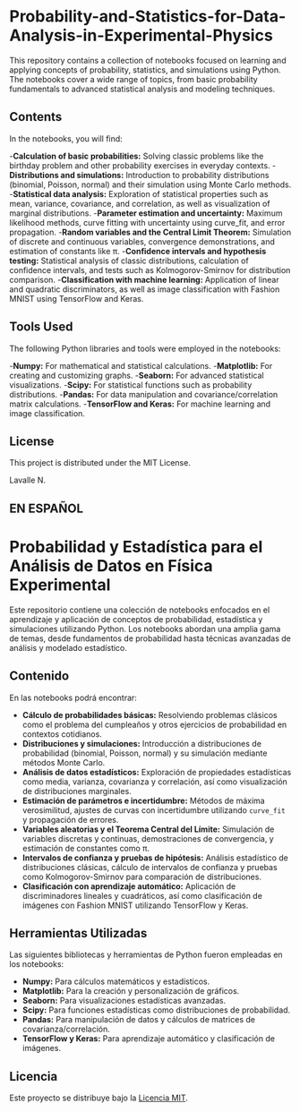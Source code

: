 # Probability-and-Statistics-for-Data-Analysis-in-Experimental-Physics

This repository contains a collection of notebooks focused on learning and applying concepts of probability, statistics, and simulations using Python. The notebooks cover a wide range of topics, from basic probability fundamentals to advanced statistical analysis and modeling techniques.

## Contents
In the notebooks, you will find:

-**Calculation of basic probabilities:** Solving classic problems like the birthday problem and other probability exercises in everyday contexts.
-**Distributions and simulations:** Introduction to probability distributions (binomial, Poisson, normal) and their simulation using Monte Carlo methods.
-**Statistical data analysis:** Exploration of statistical properties such as mean, variance, covariance, and correlation, as well as visualization of marginal distributions.
-**Parameter estimation and uncertainty:** Maximum likelihood methods, curve fitting with uncertainty using curve_fit, and error propagation.
-**Random variables and the Central Limit Theorem:** Simulation of discrete and continuous variables, convergence demonstrations, and estimation of constants like π.
-**Confidence intervals and hypothesis testing:** Statistical analysis of classic distributions, calculation of confidence intervals, and tests such as Kolmogorov-Smirnov for distribution comparison.
-**Classification with machine learning:** Application of linear and quadratic discriminators, as well as image classification with Fashion MNIST using TensorFlow and Keras.

## Tools Used
The following Python libraries and tools were employed in the notebooks:

-**Numpy:** For mathematical and statistical calculations.
-**Matplotlib:** For creating and customizing graphs.
-**Seaborn:** For advanced statistical visualizations.
-**Scipy:** For statistical functions such as probability distributions.
-**Pandas:** For data manipulation and covariance/correlation matrix calculations.
-**TensorFlow and Keras:** For machine learning and image classification.

## License
This project is distributed under the MIT License.

Lavalle N. 





## EN ESPAÑOL
# Probabilidad y Estadística para el Análisis de Datos en Física Experimental

Este repositorio contiene una colección de notebooks enfocados en el aprendizaje y aplicación de conceptos de probabilidad, estadística y simulaciones utilizando Python. Los notebooks abordan una amplia gama de temas, desde fundamentos de probabilidad hasta técnicas avanzadas de análisis y modelado estadístico.

## Contenido

En las notebooks podrá encontrar: 

- **Cálculo de probabilidades básicas:** Resolviendo problemas clásicos como el problema del cumpleaños y otros ejercicios de probabilidad en contextos cotidianos.
- **Distribuciones y simulaciones:** Introducción a distribuciones de probabilidad (binomial, Poisson, normal) y su simulación mediante métodos Monte Carlo.
- **Análisis de datos estadísticos:** Exploración de propiedades estadísticas como media, varianza, covarianza y correlación, así como visualización de distribuciones marginales.
- **Estimación de parámetros e incertidumbre:** Métodos de máxima verosimilitud, ajustes de curvas con incertidumbre utilizando `curve_fit` y propagación de errores.
- **Variables aleatorias y el Teorema Central del Límite:** Simulación de variables discretas y continuas, demostraciones de convergencia, y estimación de constantes como π.
- **Intervalos de confianza y pruebas de hipótesis:** Análisis estadístico de distribuciones clásicas, cálculo de intervalos de confianza y pruebas como Kolmogorov-Smirnov para comparación de distribuciones.
- **Clasificación con aprendizaje automático:** Aplicación de discriminadores lineales y cuadráticos, así como clasificación de imágenes con Fashion MNIST utilizando TensorFlow y Keras.

## Herramientas Utilizadas

Las siguientes bibliotecas y herramientas de Python fueron empleadas en los notebooks:

- **Numpy:** Para cálculos matemáticos y estadísticos.
- **Matplotlib:** Para la creación y personalización de gráficos.
- **Seaborn:** Para visualizaciones estadísticas avanzadas.
- **Scipy:** Para funciones estadísticas como distribuciones de probabilidad.
- **Pandas:** Para manipulación de datos y cálculos de matrices de covarianza/correlación.
- **TensorFlow y Keras:** Para aprendizaje automático y clasificación de imágenes.


## Licencia

Este proyecto se distribuye bajo la [Licencia MIT](LICENSE).


